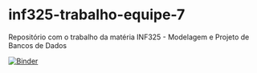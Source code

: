 # inf325-trabalho-equipe-7
Repositório com o trabalho da matéria INF325 - Modelagem e Projeto de Bancos de Dados

[![Binder](https://mybinder.org/badge_logo.svg)](https://mybinder.org/v2/gh/gkshida/inf325-trabalho-equipe-7/master)

